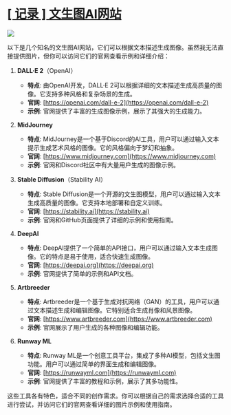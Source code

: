 # [[ 记录 ] 文生图AI网站](https://github.com/myogg/Gitblog/issues/72)

![](https://pic.superbed.cc/item/67c48b6ef688033adbbbf1c2.jpg)


以下是几个知名的文生图AI网站，它们可以根据文本描述生成图像。虽然我无法直接提供图片，但你可以访问它们的官网查看示例和详细介绍：

1. **DALL·E 2**（OpenAI）
   - **特点**: 由OpenAI开发，DALL·E 2可以根据详细的文本描述生成高质量的图像。它支持多种风格和复杂场景的生成。
   - **官网**: [https://openai.com/dall-e-2](https://openai.com/dall-e-2)
   - **示例**: 官网提供了丰富的生成图像示例，展示了其强大的生成能力。

2. **MidJourney**
   - **特点**: MidJourney是一个基于Discord的AI工具，用户可以通过输入文本提示生成艺术风格的图像。它的风格偏向于梦幻和抽象。
   - **官网**: [https://www.midjourney.com](https://www.midjourney.com)
   - **示例**: 官网和Discord社区中有大量用户生成的图像示例。

3. **Stable Diffusion**（Stability AI）
   - **特点**: Stable Diffusion是一个开源的文生图模型，用户可以通过输入文本生成高质量的图像。它支持本地部署和自定义训练。
   - **官网**: [https://stability.ai](https://stability.ai)
   - **示例**: 官网和GitHub页面提供了详细的示例和使用指南。

4. **DeepAI**
   - **特点**: DeepAI提供了一个简单的API接口，用户可以通过输入文本生成图像。它的特点是易于使用，适合快速生成图像。
   - **官网**: [https://deepai.org](https://deepai.org)
   - **示例**: 官网提供了简单的示例和API文档。

5. **Artbreeder**
   - **特点**: Artbreeder是一个基于生成对抗网络（GAN）的工具，用户可以通过文本描述生成和编辑图像。它特别适合生成肖像和风景图像。
   - **官网**: [https://www.artbreeder.com](https://www.artbreeder.com)
   - **示例**: 官网展示了用户生成的各种图像和编辑功能。

6. **Runway ML**
   - **特点**: Runway ML是一个创意工具平台，集成了多种AI模型，包括文生图功能。用户可以通过简单的界面生成和编辑图像。
   - **官网**: [https://runwayml.com](https://runwayml.com)
   - **示例**: 官网提供了丰富的教程和示例，展示了其多功能性。

这些工具各有特色，适合不同的创作需求。你可以根据自己的需求选择合适的工具进行尝试，并访问它们的官网查看详细的图片示例和使用指南。